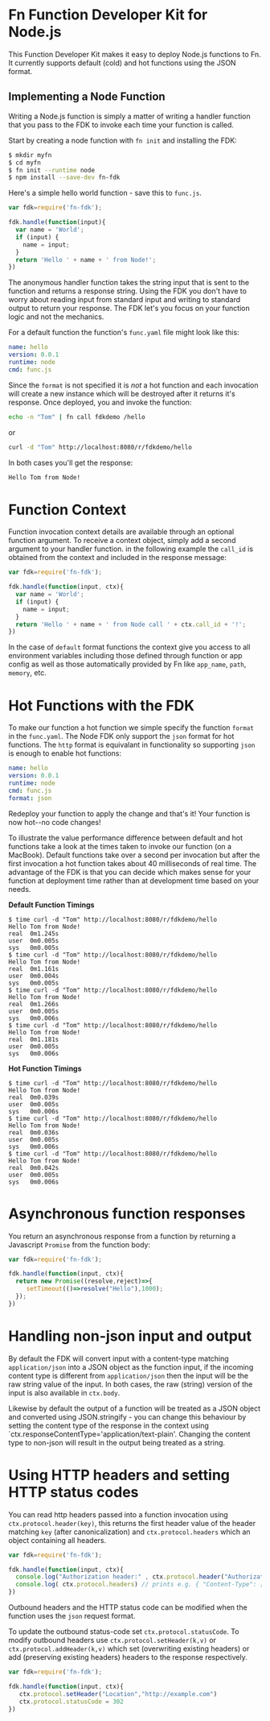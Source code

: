# Fn Function Developer Kit for Node.js

This Function Developer Kit makes it easy to deploy Node.js functions to Fn.
It currently supports default (cold) and hot functions using the JSON format.

## Implementing a Node Function

Writing a Node.js function is simply a matter of writing a handler function
that you pass to the FDK to invoke each time your function is called. 


Start by creating a node function with `fn init` and installing the FDK: 


```bash
$ mkdir myfn 
$ cd myfn 
$ fn init --runtime node 
$ npm install --save-dev fn-fdk
```

Here's a simple hello world function - save this to `func.js`.


```javascript
var fdk=require('fn-fdk');

fdk.handle(function(input){
  var name = 'World';
  if (input) {
    name = input;
  }
  return 'Hello ' + name + ' from Node!';
})
```

The anonymous handler function takes the string input that is sent to the function
and returns a response string.  Using the FDK you don't have to worry about reading
input from standard input and writing to standard output to return your response.
The FDK let's you focus on your function logic and not the mechanics.

For a default function the function's `func.yaml` file might look like this:

```yaml
name: hello
version: 0.0.1
runtime: node
cmd: func.js
```

Since the `format` is not specified it is *not* a hot function and each invocation will
create a new instance which will be destroyed after it returns it's response.  Once
deployed, you and invoke the function:

```sh
echo -n "Tom" | fn call fdkdemo /hello
```

or

```sh
curl -d "Tom" http://localhost:8080/r/fdkdemo/hello
```

In both cases you'll get the response:

```sh
Hello Tom from Node!
```


# Function Context

Function invocation context details are available through an optional function argument.
To receive a context object, simply add a second argument to your handler function.
in the following example the `call_id` is obtained from the context and included in 
the response message:

```javascript
var fdk=require('fn-fdk');

fdk.handle(function(input, ctx){
  var name = 'World';
  if (input) {
    name = input;
  }
  return 'Hello ' + name + ' from Node call ' + ctx.call_id + '!';
})
```

In the case of `default` format functions the context give you access to all environment variables
including those defined through function or app config as well as those automatically provided
by Fn like `app_name`, `path`, `memory`, etc.


# Hot Functions with the FDK

To make our function a hot function we simple specify the function `format` in the `func.yaml`.
The Node FDK only support the `json` format for hot functions.  The `http` format is 
equivalant in functionality so supporting `json` is enough to enable hot functions:

```yaml
name: hello
version: 0.0.1
runtime: node
cmd: func.js
format: json
```

Redeploy your function to apply the change and that's it!  Your function is now hot--no code
changes!

To illustrate the value performance difference between default and hot functions take a look
at the times taken to invoke our function (on a MacBook).  Default functions take over a 
second per invocation but after the first invocation a hot function takes about 40 
milliseconds of real time. The advantage of the FDK is that you can decide which makes 
sense for your function at deployment time rather than at development time based on your needs.

**Default Function Timings**

```shell
$ time curl -d "Tom" http://localhost:8080/r/fdkdemo/hello
Hello Tom from Node!
real  0m1.245s
user  0m0.005s
sys   0m0.005s
$ time curl -d "Tom" http://localhost:8080/r/fdkdemo/hello
Hello Tom from Node!
real  0m1.161s
user  0m0.004s
sys   0m0.005s
$ time curl -d "Tom" http://localhost:8080/r/fdkdemo/hello
Hello Tom from Node!
real  0m1.266s
user  0m0.005s
sys   0m0.006s
$ time curl -d "Tom" http://localhost:8080/r/fdkdemo/hello
Hello Tom from Node!
real  0m1.181s
user  0m0.005s
sys   0m0.006s
```

**Hot Function Timings**

```shell
$ time curl -d "Tom" http://localhost:8080/r/fdkdemo/hello
Hello Tom from Node!
real  0m0.039s
user  0m0.005s
sys   0m0.006s
$ time curl -d "Tom" http://localhost:8080/r/fdkdemo/hello
Hello Tom from Node!
real  0m0.036s
user  0m0.005s
sys   0m0.006s
$ time curl -d "Tom" http://localhost:8080/r/fdkdemo/hello
Hello Tom from Node!
real  0m0.042s
user  0m0.005s
sys   0m0.006s
```

# Asynchronous function responses 

You return an asynchronous response from a function by returning a Javascript `Promise` from the function body: 

```javascript
var fdk=require('fn-fdk');

fdk.handle(function(input, ctx){
  return new Promise((resolve,reject)=>{
     setTimeout(()=>resolve("Hello"),1000);
  });
})
``` 

# Handling non-json input and output

By default the FDK will convert input with a content-type matching `application/json` into a JSON object as the function input, if the incoming content type is different from `application/json` then the input will be the raw string value of the input. In both cases,  the raw (string) version of the input is also available in `ctx.body`. 

Likewise by default the output of a function will be treated as a JSON object and converted using JSON.stringify - you can change this behaviour by setting the content type of the response in the context using `ctx.responseContentType='application/text-plain'. Changing the content type to non-json will result in the output being treated as a string.  

# Using  HTTP headers and setting HTTP status codes
You can read http headers passed into a function invocation using `ctx.protocol.header(key)`, this returns the first header value of the header matching `key` (after canonicalization)  and `ctx.protocol.headers` which an object containing all headers.  

```javascript
var fdk=require('fn-fdk');

fdk.handle(function(input, ctx){
  console.log("Authorization header:" , ctx.protocol.header("Authorization"))
  console.log( ctx.protocol.headers) // prints e.g. { "Content-Type": ["application/json"],"Accept":["application/json","text/plain"] } 
})
```

Outbound headers and the HTTP status code can be modified when the function uses the `json` request format. 

To update the outbound status-code set  `ctx.protocol.statusCode`.  To modify outbound headers use `ctx.protocol.setHeader(k,v)`  or `ctx.protocol.addHeader(k,v)` which set (overwriting existing headers) or add (preserving existing headers) headers to the response respectively.  


```javascript
var fdk=require('fn-fdk');

fdk.handle(function(input, ctx){
   ctx.protocol.setHeader("Location","http://example.com")
   ctx.protocol.statusCode = 302        
})
```
